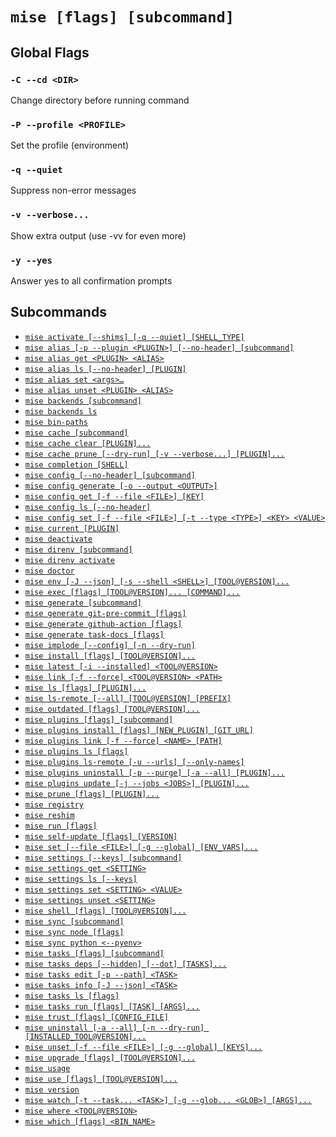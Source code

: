 # `mise [flags] [subcommand]`

## Global Flags

### `-C --cd <DIR>`

Change directory before running command

### `-P --profile <PROFILE>`

Set the profile (environment)

### `-q --quiet`

Suppress non-error messages

### `-v --verbose...`

Show extra output (use -vv for even more)

### `-y --yes`

Answer yes to all confirmation prompts

## Subcommands

* [`mise activate [--shims] [-q --quiet] [SHELL_TYPE]`](/cli/activate.md)
* [`mise alias [-p --plugin <PLUGIN>] [--no-header] [subcommand]`](/cli/alias.md)
* [`mise alias get <PLUGIN> <ALIAS>`](/cli/alias/get.md)
* [`mise alias ls [--no-header] [PLUGIN]`](/cli/alias/ls.md)
* [`mise alias set <args>…`](/cli/alias/set.md)
* [`mise alias unset <PLUGIN> <ALIAS>`](/cli/alias/unset.md)
* [`mise backends [subcommand]`](/cli/backends.md)
* [`mise backends ls`](/cli/backends/ls.md)
* [`mise bin-paths`](/cli/bin-paths.md)
* [`mise cache [subcommand]`](/cli/cache.md)
* [`mise cache clear [PLUGIN]...`](/cli/cache/clear.md)
* [`mise cache prune [--dry-run] [-v --verbose...] [PLUGIN]...`](/cli/cache/prune.md)
* [`mise completion [SHELL]`](/cli/completion.md)
* [`mise config [--no-header] [subcommand]`](/cli/config.md)
* [`mise config generate [-o --output <OUTPUT>]`](/cli/config/generate.md)
* [`mise config get [-f --file <FILE>] [KEY]`](/cli/config/get.md)
* [`mise config ls [--no-header]`](/cli/config/ls.md)
* [`mise config set [-f --file <FILE>] [-t --type <TYPE>] <KEY> <VALUE>`](/cli/config/set.md)
* [`mise current [PLUGIN]`](/cli/current.md)
* [`mise deactivate`](/cli/deactivate.md)
* [`mise direnv [subcommand]`](/cli/direnv.md)
* [`mise direnv activate`](/cli/direnv/activate.md)
* [`mise doctor`](/cli/doctor.md)
* [`mise env [-J --json] [-s --shell <SHELL>] [TOOL@VERSION]...`](/cli/env.md)
* [`mise exec [flags] [TOOL@VERSION]... [COMMAND]...`](/cli/exec.md)
* [`mise generate [subcommand]`](/cli/generate.md)
* [`mise generate git-pre-commit [flags]`](/cli/generate/git-pre-commit.md)
* [`mise generate github-action [flags]`](/cli/generate/github-action.md)
* [`mise generate task-docs [flags]`](/cli/generate/task-docs.md)
* [`mise implode [--config] [-n --dry-run]`](/cli/implode.md)
* [`mise install [flags] [TOOL@VERSION]...`](/cli/install.md)
* [`mise latest [-i --installed] <TOOL@VERSION>`](/cli/latest.md)
* [`mise link [-f --force] <TOOL@VERSION> <PATH>`](/cli/link.md)
* [`mise ls [flags] [PLUGIN]...`](/cli/ls.md)
* [`mise ls-remote [--all] [TOOL@VERSION] [PREFIX]`](/cli/ls-remote.md)
* [`mise outdated [flags] [TOOL@VERSION]...`](/cli/outdated.md)
* [`mise plugins [flags] [subcommand]`](/cli/plugins.md)
* [`mise plugins install [flags] [NEW_PLUGIN] [GIT_URL]`](/cli/plugins/install.md)
* [`mise plugins link [-f --force] <NAME> [PATH]`](/cli/plugins/link.md)
* [`mise plugins ls [flags]`](/cli/plugins/ls.md)
* [`mise plugins ls-remote [-u --urls] [--only-names]`](/cli/plugins/ls-remote.md)
* [`mise plugins uninstall [-p --purge] [-a --all] [PLUGIN]...`](/cli/plugins/uninstall.md)
* [`mise plugins update [-j --jobs <JOBS>] [PLUGIN]...`](/cli/plugins/update.md)
* [`mise prune [flags] [PLUGIN]...`](/cli/prune.md)
* [`mise registry`](/cli/registry.md)
* [`mise reshim`](/cli/reshim.md)
* [`mise run [flags]`](/cli/run.md)
* [`mise self-update [flags] [VERSION]`](/cli/self-update.md)
* [`mise set [--file <FILE>] [-g --global] [ENV_VARS]...`](/cli/set.md)
* [`mise settings [--keys] [subcommand]`](/cli/settings.md)
* [`mise settings get <SETTING>`](/cli/settings/get.md)
* [`mise settings ls [--keys]`](/cli/settings/ls.md)
* [`mise settings set <SETTING> <VALUE>`](/cli/settings/set.md)
* [`mise settings unset <SETTING>`](/cli/settings/unset.md)
* [`mise shell [flags] [TOOL@VERSION]...`](/cli/shell.md)
* [`mise sync [subcommand]`](/cli/sync.md)
* [`mise sync node [flags]`](/cli/sync/node.md)
* [`mise sync python <--pyenv>`](/cli/sync/python.md)
* [`mise tasks [flags] [subcommand]`](/cli/tasks.md)
* [`mise tasks deps [--hidden] [--dot] [TASKS]...`](/cli/tasks/deps.md)
* [`mise tasks edit [-p --path] <TASK>`](/cli/tasks/edit.md)
* [`mise tasks info [-J --json] <TASK>`](/cli/tasks/info.md)
* [`mise tasks ls [flags]`](/cli/tasks/ls.md)
* [`mise tasks run [flags] [TASK] [ARGS]...`](/cli/tasks/run.md)
* [`mise trust [flags] [CONFIG_FILE]`](/cli/trust.md)
* [`mise uninstall [-a --all] [-n --dry-run] [INSTALLED_TOOL@VERSION]...`](/cli/uninstall.md)
* [`mise unset [-f --file <FILE>] [-g --global] [KEYS]...`](/cli/unset.md)
* [`mise upgrade [flags] [TOOL@VERSION]...`](/cli/upgrade.md)
* [`mise usage`](/cli/usage.md)
* [`mise use [flags] [TOOL@VERSION]...`](/cli/use.md)
* [`mise version`](/cli/version.md)
* [`mise watch [-t --task... <TASK>] [-g --glob... <GLOB>] [ARGS]...`](/cli/watch.md)
* [`mise where <TOOL@VERSION>`](/cli/where.md)
* [`mise which [flags] <BIN_NAME>`](/cli/which.md)
